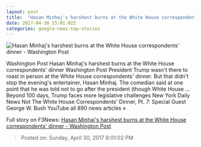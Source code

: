 ```yaml
---
layout: post
title:  "Hasan Minhaj's harshest burns at the White House correspondents' dinner - Washington Post"
date: 2017-04-30 15:01:02Z
categories: google-news-top-stories
---
```


![Hasan Minhaj's harshest burns at the White House correspondents' dinner - Washington Post](https://img.washingtonpost.com/rf/image_1484w/2010-2019/Wires/Images/2017-04-29/Getty/674961622.jpg)

Washington Post Hasan Minhaj's harshest burns at the White House correspondents' dinner Washington Post President Trump wasn't there to roast in person at the White House correspondents' dinner. But that didn't stop the evening's entertainer, Hasan Minhaj. The comedian said at one point that he was told not to go after the president (though White House ... Beyond 100 days, Trump faces more legislative challenges New York Daily News Not The White House Correspondents' Dinner, Pt. 7: Special Guest George W. Bush YouTube all 890 news articles »


Full story on F3News: [Hasan Minhaj's harshest burns at the White House correspondents' dinner - Washington Post](http://www.f3nws.com/n/hXAaBC)

> Posted on: Sunday, April 30, 2017 8:01:02 PM

